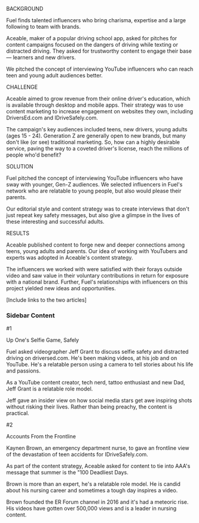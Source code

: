 BACKGROUND

Fuel finds talented influencers who bring charisma, expertise and a large following to team with brands.

Aceable, maker of a popular driving school app, asked for pitches for content campaigns focused on the dangers of driving while texting or distracted driving. They asked for trustworthy content to engage their base — learners and new drivers.

We pitched the concept of interviewing YouTube influencers who can reach teen and young adult audiences better.

CHALLENGE

Aceable aimed to grow revenue from their online driver's education, which is available through desktop and mobile apps. Their strategy was to use content marketing to increase engagement on websites they own, including DriversEd.com and IDriveSafely.com.

The campaign's key audiences included teens, new drivers, young adults (ages 15 - 24). Generation Z are generally open to new brands, but many don't like (or see) traditional marketing. So, how can a highly desirable service, paving the way to a coveted driver's license, reach the millions of people who'd benefit? 

SOLUTION

Fuel pitched the concept of interviewing YouTube influencers who have sway with younger, Gen-Z audiences. We selected influencers in Fuel's network who are relatable to young people, but also would please their parents.

Our editorial style and content strategy was to create interviews that don't just repeat key safety messages, but also give a glimpse in the lives of these interesting and successful adults.

RESULTS

Aceable published content to forge new and deeper connections among teens, young adults and parents. Our idea of working with YouTubers and experts was adopted in Aceable's content strategy.

The influencers we worked with were satisfied with their forays outside video and saw value in their voluntary contributions in return for exposure with a national brand. Further, Fuel's relationships with influencers on this project yielded new ideas and opportunities.

[Include links to the two articles]

### Sidebar Content

#1

Up One's Selfie Game, Safely

Fuel asked videographer Jeff Grant to discuss selfie safety and distracted driving on driversed.com. He's been making videos, at his job and on YouTube. He's a relatable person using a camera to tell stories about his life and passions.

As a YouTube content creator, tech nerd, tattoo enthusiast and new Dad, Jeff Grant is a relatable role model.

Jeff gave an insider view on how social media stars get awe inspiring shots without risking their lives. Rather than being preachy, the content is practical.

#2

Accounts From the Frontline

Kaynen Brown, an emergency department nurse, to gave an frontline view of the devastation of teen accidents for IDriveSafely.com.

As part of the content strategy, Aceable asked for content to tie into AAA's message that summer is the "100 Deadliest Days.

Brown is more than an expert, he's a relatable role model. He is candid about his nursing career and sometimes a tough day inspires a video.

Brown founded the ER Forum channel in 2016 and it's had a meteoric rise. His videos have gotten over 500,000 views and is a leader in nursing content.